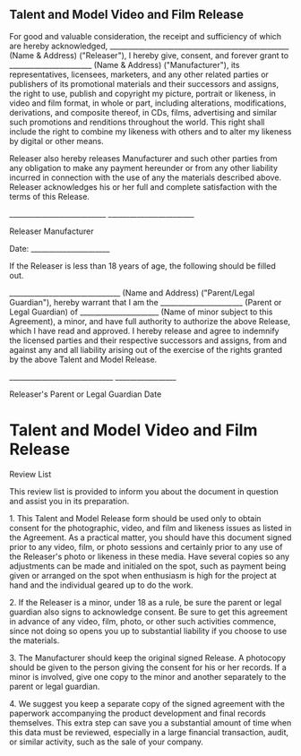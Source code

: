 ## Talent and Model Video and Film Release

For good and valuable consideration, the receipt and sufficiency of
which are hereby acknowledged,
\_\_\_\_\_\_\_\_\_\_\_\_\_\_\_\_\_\_\_\_\_\_\_\_\_\_\_\_\_\_\_\_\_\_\_\_\_\_\_\_\_\_\_\_\_\_\_\_\_\_
(Name & Address) (\"Releaser\"), I hereby give, consent, and forever
grant to \_\_\_\_\_\_\_\_\_\_\_\_\_\_\_\_\_\_\_\_\_\_\_ (Name & Address)
(\"Manufacturer\"), its representatives, licensees, marketers, and any
other related parties or publishers of its promotional materials and
their successors and assigns, the right to use, publish and copyright my
picture, portrait or likeness, in video and film format, in whole or
part, including alterations, modifications, derivations, and composite
thereof, in CDs, films, advertising and similar such promotions and
renditions throughout the world. This right shall include the right to
combine my likeness with others and to alter my likeness by digital or
other means.

Releaser also hereby releases Manufacturer and such other parties from
any obligation to make any payment hereunder or from any other liability
incurred in connection with the use of any the materials described
above. Releaser acknowledges his or her full and complete satisfaction
with the terms of this Release.

\_\_\_\_\_\_\_\_\_\_\_\_\_\_\_\_\_\_\_\_\_\_\_\_\_\_\_
\_\_\_\_\_\_\_\_\_\_\_\_\_\_\_\_\_\_\_\_\_\_\_\_

Releaser Manufacturer

Date: \_\_\_\_\_\_\_\_\_\_\_\_\_\_\_\_\_\_\_\_\_\_

If the Releaser is less than 18 years of age, the following should be
filled out.

\_\_\_\_\_\_\_\_\_\_\_\_\_\_\_\_\_\_\_\_\_\_\_\_\_\_\_\_\_\_\_ (Name and
Address) ("Parent/Legal Guardian"), hereby warrant that I am the
\_\_\_\_\_\_\_\_\_\_\_\_\_\_\_\_\_\_\_\_\_\_\_ (Parent or Legal
Guardian) of \_\_\_\_\_\_\_\_\_\_\_\_\_\_\_\_\_\_\_\_\_\_ (Name of minor
subject to this Agreement), a minor, and have full authority to
authorize the above Release, which I have read and approved. I hereby
release and agree to indemnify the licensed parties and their respective
successors and assigns, from and against any and all liability arising
out of the exercise of the rights granted by the above Talent and Model
Release.

\_\_\_\_\_\_\_\_\_\_\_\_\_\_\_\_\_\_\_\_\_\_\_\_\_\_\_\_\_
\_\_\_\_\_\_\_\_\_\_\_\_\_\_\_\_\_

Releaser's Parent or Legal Guardian Date

# Talent and Model Video and Film Release

Review List

This review list is provided to inform you about the document in
question and assist you in its preparation.

1\. This Talent and Model Release form should be used only to obtain
consent for the photographic, video, and film and likeness issues as
listed in the Agreement. As a practical matter, you should have this
document signed prior to any video, film, or photo sessions and
certainly prior to any use of the Releaser's photo or likeness in these
media. Have several copies so any adjustments can be made and initialed
on the spot, such as payment being given or arranged on the spot when
enthusiasm is high for the project at hand and the individual geared up
to do the work.

2\. If the Releaser is a minor, under 18 as a rule, be sure the parent
or legal guardian also signs to acknowledge consent. Be sure to get this
agreement in advance of any video, film, photo, or other such activities
commence, since not doing so opens you up to substantial liability if
you choose to use the materials.

3\. The Manufacturer should keep the original signed Release. A
photocopy should be given to the person giving the consent for his or
her records. If a minor is involved, give one copy to the minor and
another separately to the parent or legal guardian.

4\. We suggest you keep a separate copy of the signed agreement with the
paperwork accompanying the product development and final records
themselves. This extra step can save you a substantial amount of time
when this data must be reviewed, especially in a large financial
transaction, audit, or similar activity, such as the sale of your
company.
